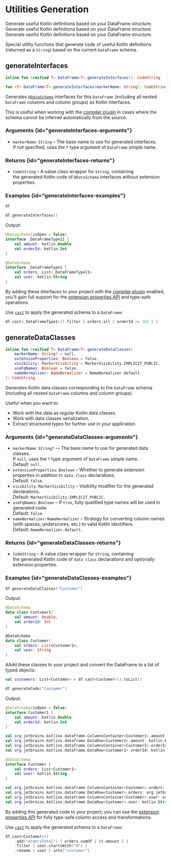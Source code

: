 # Utilities Generation

<web-summary>
Generate useful Kotlin definitions based on your DataFrame structure.
</web-summary>

<card-summary>
Generate useful Kotlin definitions based on your DataFrame structure.
</card-summary>

<link-summary>
Generate useful Kotlin definitions based on your DataFrame structure.
</link-summary>

<!---IMPORT org.jetbrains.kotlinx.dataframe.samples.api.Generate-->

Special utility functions that generate code of useful Kotlin definitions (returned as a `String`) 
based on the current `DataFrame` schema.


## generateInterfaces

```kotlin
inline fun <reified T> DataFrame<T>.generateInterfaces(): CodeString

fun <T> DataFrame<T>.generateInterfaces(markerName: String): CodeString
```

Generates [`@DataSchema`](schemas.md) interfaces for this `DataFrame` 
(including all nested `DataFrame` columns and column groups) as Kotlin interfaces.

This is useful when working with the [compiler plugin](Compiler-Plugin.md) 
in cases where the schema cannot be inferred automatically from the source.

### Arguments {id="generateInterfaces-arguments"}
* `markerName`: `String` – The base name to use for generated interfaces.  
  If not specified, uses the `T` type argument of `DataFrame` simple name.

### Returns {id="generateInterfaces-returns"}
* `CodeString` – A value class wrapper for `String`, containing  
  the generated Kotlin code of `@DataSchema` interfaces without extension properties.

### Examples {id="generateInterfaces-examples"}


<!---FUN notebook_test_generate_docs_1-->

```kotlin
df
```

<!---END-->

<inline-frame src="./resources/notebook_test_generate_docs_1.html" width="100%" height="500px"></inline-frame>

<!---FUN notebook_test_generate_docs_2-->

```kotlin
df.generateInterfaces()
```

<!---END-->

Output:
```kotlin
@DataSchema(isOpen = false)
interface _DataFrameType11 {
    val amount: kotlin.Double
    val orderId: kotlin.Int
}

@DataSchema
interface _DataFrameType1 {
    val orders: List<_DataFrameType11>
    val user: kotlin.String
}
```

By adding these interfaces to your project with the [compiler plugin](Compiler-Plugin.md) enabled,  
you'll gain full support for the [extension properties API](extensionPropertiesApi.md) and type-safe operations.

Use [`cast`](cast.md) to apply the generated schema to a `DataFrame`:

<!---FUN notebook_test_generate_docs_3-->

```kotlin
df.cast<_DataFrameType1>().filter { orders.all { orderId >= 102 } }
```

<!---END-->

<!--inline-frame src="./resources/notebook_test_generate_docs_3.html" width="100%" height="500px"></inline-frame>-->

## generateDataClasses

```kotlin
inline fun <reified T> DataFrame<T>.generateDataClasses(
    markerName: String? = null,
    extensionProperties: Boolean = false,
    visibility: MarkerVisibility = MarkerVisibility.IMPLICIT_PUBLIC,
    useFqNames: Boolean = false,
    nameNormalizer: NameNormalizer = NameNormalizer.default,
): CodeString
```

Generates Kotlin data classes corresponding to the `DataFrame` schema 
(including all nested `DataFrame` columns and column groups).

Useful when you want to:

- Work with the data as regular Kotlin data classes.
- Work with data classes serialization.
- Extract structured types for further use in your application.

### Arguments {id="generateDataClasses-arguments"}
* `markerName`: `String?` — The base name to use for generated data classes.  
  If `null`, uses the `T` type argument of `DataFrame` simple name.  
  Default: `null`.
* `extensionProperties`: `Boolean` – Whether to generate extension properties in addition to `data class` declarations.  
  Default: `false`.
* `visibility`: `MarkerVisibility` – Visibility modifier for the generated declarations.  
  Default: `MarkerVisibility.IMPLICIT_PUBLIC`.
* `useFqNames`: `Boolean` – If `true`, fully qualified type names will be used in generated code.  
  Default: `false`.
* `nameNormalizer`: `NameNormalizer` – Strategy for converting column names (with spaces, underscores, etc.) to valid Kotlin identifiers.  
  Default: `NameNormalizer.default`.

### Returns {id="generateDataClasses-returns"}
* `CodeString` – A value class wrapper for `String`, containing  
  the generated Kotlin code of `data class` declarations and optionally extension properties.

### Examples {id="generateDataClasses-examples"}

<!---FUN notebook_test_generate_docs_4-->

```kotlin
df.generateDataClasses("Customer")
```

<!---END-->

Output:
```kotlin
@DataSchema
data class Customer1(
    val amount: Double,
    val orderId: Int
)

@DataSchema
data class Customer(
    val orders: List<Customer1>,
    val user: String
)
```

AAdd these classes to your project and convert the DataFrame to a list of typed objects:

<!---FUN notebook_test_generate_docs_5-->

```kotlin
val customers: List<Customer> = df.cast<Customer>().toList()
```

<!---END-->

<!---FUN notebook_test_generate_docs_6-->

```kotlin
df.generateCode("Customer")
```

<!---END-->

Output:
```kotlin
@DataSchema(isOpen = false)
interface Customer1 {
    val amount: kotlin.Double
    val orderId: kotlin.Int
}

val org.jetbrains.kotlinx.dataframe.ColumnsContainer<Customer1>.amount: org.jetbrains.kotlinx.dataframe.DataColumn<kotlin.Double> @JvmName("Customer1_amount") get() = this["amount"] as org.jetbrains.kotlinx.dataframe.DataColumn<kotlin.Double>
val org.jetbrains.kotlinx.dataframe.DataRow<Customer1>.amount: kotlin.Double @JvmName("Customer1_amount") get() = this["amount"] as kotlin.Double
val org.jetbrains.kotlinx.dataframe.ColumnsContainer<Customer1>.orderId: org.jetbrains.kotlinx.dataframe.DataColumn<kotlin.Int> @JvmName("Customer1_orderId") get() = this["orderId"] as org.jetbrains.kotlinx.dataframe.DataColumn<kotlin.Int>
val org.jetbrains.kotlinx.dataframe.DataRow<Customer1>.orderId: kotlin.Int @JvmName("Customer1_orderId") get() = this["orderId"] as kotlin.Int

@DataSchema
interface Customer {
    val orders: List<Customer1>
    val user: kotlin.String
}

val org.jetbrains.kotlinx.dataframe.ColumnsContainer<Customer>.orders: org.jetbrains.kotlinx.dataframe.DataColumn<org.jetbrains.kotlinx.dataframe.DataFrame<Customer1>> @JvmName("Customer_orders") get() = this["orders"] as org.jetbrains.kotlinx.dataframe.DataColumn<org.jetbrains.kotlinx.dataframe.DataFrame<Customer1>>
val org.jetbrains.kotlinx.dataframe.DataRow<Customer>.orders: org.jetbrains.kotlinx.dataframe.DataFrame<Customer1> @JvmName("Customer_orders") get() = this["orders"] as org.jetbrains.kotlinx.dataframe.DataFrame<Customer1>
val org.jetbrains.kotlinx.dataframe.ColumnsContainer<Customer>.user: org.jetbrains.kotlinx.dataframe.DataColumn<kotlin.String> @JvmName("Customer_user") get() = this["user"] as org.jetbrains.kotlinx.dataframe.DataColumn<kotlin.String>
val org.jetbrains.kotlinx.dataframe.DataRow<Customer>.user: kotlin.String @JvmName("Customer_user") get() = this["user"] as kotlin.String
```

By adding this generated code to your project, you can use the [extension properties API](extensionPropertiesApi.md)
for fully type-safe column access and transformations.

Use [`cast`](cast.md) to apply the generated schema to a `DataFrame`:

<!---FUN notebook_test_generate_docs_7-->

```kotlin
df.cast<Customer>()
    .add("ordersTotal") { orders.sumOf { it.amount } }
    .filter { user.startsWith("A") }
    .rename { user }.into("customer")
```

<!---END-->

<!--inline-frame src="./resources/notebook_test_generate_docs_7.html" width="100%" height="500px"></inline-frame>-->

